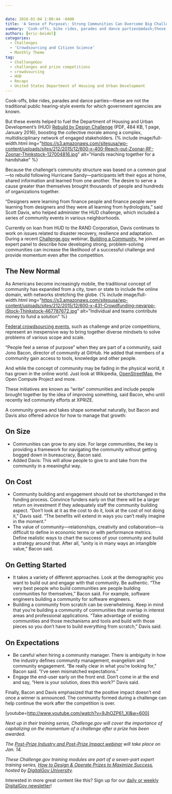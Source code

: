 ```yaml
---


date: 2016-01-04 1:00:44 -0400
title: 'A Sense of Purpose\: Strong Communities Can Overcome Big Challenges'
summary: 'Cook-offs, bike rides, parades and dance parties&mdash;these are not the traditional public hearing-style events for which government agencies are known. But these events helped to fuel the Department of Housing and Urban Development&rsquo;s (HUD) Rebuild by Design Challenge&nbsp;(PDF, 484 KB, 1 page, January 2016), boosting the collective morale among a complex, multidisciplinary network of engaged'
authors: [eric-beidel]
categories:
  - Challenges
  - 'Crowdsourcing and Citizen Science'
  - Monthly Theme
tag:
  - ChallengeGov
  - challenges and prize competitions
  - crowdsourcing
  - HUD
  - Recaps
  - United States Department of Housing and Urban Development
---
```


Cook-offs, bike rides, parades and dance parties—these are not the traditional public hearing-style events for which government agencies are known.

But these events helped to fuel the Department of Housing and Urban Development’s (HUD) [Rebuild by Design Challenge](https://s3.amazonaws.com/sitesusa/wp-content/uploads/sites/212/2016/01/FINAL-Rebuild-by-Design-09302015.pdf) (PDF, 484 KB, 1 page, January 2016), boosting the collective morale among a complex, multidisciplinary network of engaged stakeholders. 
{% include image/full-width.html img="https://s3.amazonaws.com/sitesusa/wp-content/uploads/sites/212/2015/12/600-x-400-Reach-out-Zoonar-RF-Zoonar-Thinkstock-127004816.jpg" alt="Hands reaching together for a handshake" %} 

Because the challenge’s community structure was based on a common goal—to rebuild following Hurricane Sandy—participants left their egos at home, shared information and learned from one another. The desire to serve a cause greater than themselves brought thousands of people and hundreds of organizations together.

“Designers were learning from finance people and finance people were learning from designers and they were all learning from hydrologists,” said Scott Davis, who helped administer the HUD challenge, which included a series of community events in various neighborhoods.

Currently on loan from HUD to the RAND Corporation, Davis continues to work on issues related to disaster recovery, resilience and adaptation. During a recent [Challenge.gov](http://www.challenge.gov) webinar, [Building a Community](https://www.youtube.com/watch?v=9JhOZP61_XI&index=1&list=PLd9b-GuOJ3nFeJeAHAn3Z5opohjxIw8OC), he joined an expert panel to describe how developing strong, problem-solving communities can increase the likelihood of a successful challenge and provide momentum even after the competition.

## The New Normal

As Americans become increasingly mobile, the traditional concept of community has expanded from a city, town or state to include the online domain, with networks stretching the globe. 
{% include image/full-width.html img="https://s3.amazonaws.com/sitesusa/wp-content/uploads/sites/212/2015/12/600-x-431-Crowdfunding-nevarpp-iStock-Thinkstock-467787672.jpg" alt="Individual and teams contribute money to fund a solution" %} 

[Federal crowdsourcing events](https://www.WHATEVER/2015/12/16/challenges-crowdsourcing-citizen-science-whats-the-dif/), such as challenge and prize competitions, represent an inexpensive way to bring together diverse mindsets to solve problems of various scope and scale.

“People feel a sense of purpose” when they are part of a community, said Jono Bacon, director of community at GitHub. He added that members of a community gain access to tools, knowledge and other people.

And while the concept of community may be fading in the physical world, it has grown in the online world. Just look at Wikipedia, [OpenStreetMap](https://www.WHATEVER/2014/12/17/with-every-tool-possible-supporting-humanitarian-aid-efforts-through-crowdsourced-mapping/), the Open Compute Project and more.

These initiatives are known as “write” communities and include people brought together by the idea of improving something, said Bacon, who until recently led community efforts at XPRIZE.

A community grows and takes shape somewhat naturally, but Bacon and Davis also offered advice for how to manage that growth:

## On Size

  * Communities can grow to any size. For large communities, the key is providing a framework for navigating the community without getting bogged down in bureaucracy, Bacon said.
  * Added Davis: This will allow people to give to and take from the community in a meaningful way.

## On Cost

  * Community building and engagement should not be shortchanged in the funding process. Convince funders early on that there will be a larger return on investment if they adequately staff the community building aspect. “Don’t look at it as the cost to do it, look at the cost of not doing it,” Davis said. “The benefits will extend in ways you can’t really imagine in the moment.”
  * The value of community—relationships, creativity and collaboration—is difficult to define in economic terms or with performance metrics. Define realistic ways to chart the success of your community and build a strategy around that. After all, “unity is in many ways an intangible value,” Bacon said.

## On Getting Started

  * It takes a variety of different approaches. Look at the demographic you want to build out and engage with that community. Be authentic. “The very best people who build communities are people building communities for themselves,” Bacon said. For example, software engineers building a community for software engineers.
  * Building a community from scratch can be overwhelming. Keep in mind that you’re building a community of communities that overlap in interest areas and professional applications. “Take advantage of existing communities and those mechanisms and tools and build with those pieces so you don’t have to build everything from scratch,” Davis said.

## On Expectations

  * Be careful when hiring a community manager. There is ambiguity in how the industry defines community management, evangelism and community engagement. “Be really clear in what you’re looking for,” Bacon said. “I’ve seen mismatched expectations.”
  * Engage the end-user early on the front end. Don’t come in at the end and say, “Here is your solution, does this work?” Davis said.

Finally, Bacon and Davis emphasized that the positive impact doesn’t end once a winner is announced. The community formed during a challenge can help continue the work after the competition is over.

[youtube=http://www.youtube.com/watch?v=9JhOZP61_XI&w=600]

_Next up in their training series, Challenge.gov will cover the importance of capitalizing on the momentum of a challenge after a prize has been awarded._ 

_The [Post-Prize Industry and Post-Prize Impact webinar](https://www.WHATEVER/event/module-7-post-prize-industry-and-the-post-prize-impact/) will take place on Jan. 14._

_These Challenge.gov training modules are part of a seven-part expert training series, [How to Design & Operate Prizes to Maximize Success](https://www.WHATEVER/2015/07/14/challenge-gov-program-launches-new-training-opportunities/), hosted by [DigitalGov University](https://www.WHATEVER/digitalgov-university/)._

Interested in more great content like this? Sign up for our [daily or weekly DigitalGov newsletter](https://public.govdelivery.com/accounts/USHOWTO/subscriber/new)!